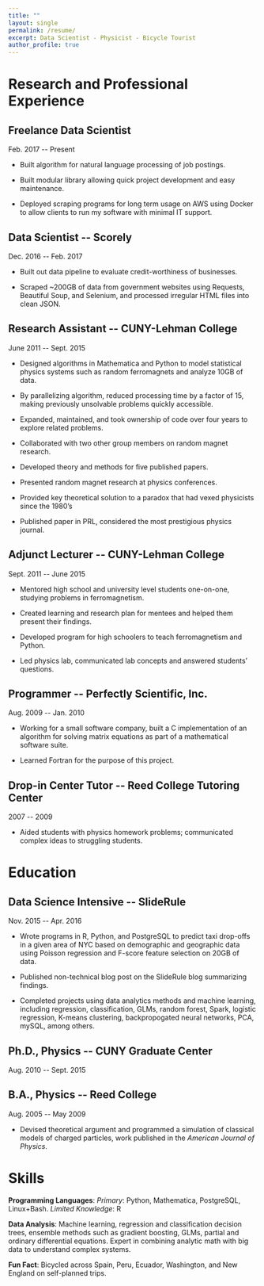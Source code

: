 ```yaml
---
title: ""
layout: single
permalink: /resume/
excerpt: Data Scientist - Physicist - Bicycle Tourist
author_profile: true
---
```


Research and Professional Experience
====================================

Freelance Data Scientist
---------------------
Feb. 2017 -- Present

-   Built algorithm for natural language processing of job postings.

-   Built modular library allowing quick project development and easy
    maintenance.

-   Deployed scraping programs for long term usage on AWS using Docker
    to allow clients to run my software with minimal IT support.

Data Scientist -- Scorely
-------------------------
Dec. 2016 -- Feb. 2017

-   Built out data pipeline to evaluate credit-worthiness of businesses.

-   Scraped ~200GB of data from government websites using Requests,
    Beautiful Soup, and Selenium, and processed irregular HTML files
    into clean JSON.

Research Assistant -- CUNY-Lehman College
-----------------------------------------
June 2011 -- Sept. 2015

-   Designed algorithms in Mathematica and Python to model statistical
    physics systems such as random ferromagnets and analyze 10GB of
    data.

-   By parallelizing algorithm, reduced processing time by a factor of
    15, making previously unsolvable problems quickly accessible.

-   Expanded, maintained, and took ownership of code over four years to
    explore related problems.

-   Collaborated with two other group members on random magnet research.

-   Developed theory and methods for five published papers.

-   Presented random magnet research at physics conferences.

-   Provided key theoretical solution to a paradox that had vexed
    physicists since the 1980’s

-   Published paper in PRL, considered the most prestigious physics
    journal.

Adjunct Lecturer -- CUNY-Lehman College
---------------------------------------
Sept. 2011 -- June 2015

-   Mentored high school and university level students one-on-one,
    studying problems in ferromagnetism.

-   Created learning and research plan for mentees and helped them
    present their findings.

-   Developed program for high schoolers to teach ferromagnetism and
    Python.

-   Led physics lab, communicated lab concepts and answered students’
    questions.

Programmer -- Perfectly Scientific, Inc.
----------------------------------------
Aug. 2009 -- Jan. 2010

-   Working for a small software company, built a C implementation of an
    algorithm for solving matrix equations as part of a mathematical
    software suite.

-   Learned Fortran for the purpose of this project.

Drop-in Center Tutor -- Reed College Tutoring Center
----------------------------------------------------
2007 -- 2009

-   Aided students with physics homework problems; communicated complex
    ideas to struggling students.

Education
=========

Data Science Intensive -- SlideRule
-----------------------------------
Nov. 2015 -- Apr. 2016

-   Wrote programs in R, Python, and PostgreSQL to predict taxi
    drop-offs in a given area of NYC based on demographic and geographic
    data using Poisson regression and F-score feature selection on 20GB
    of data.

-   Published non-technical blog post on the SlideRule blog summarizing
    findings.

-   Completed projects using data analytics methods and machine
    learning, including regression, classification, GLMs, random forest,
    Spark, logistic regression, K-means clustering, backpropogated
    neural networks, PCA, mySQL, among others.

Ph.D., Physics -- CUNY Graduate Center
--------------------------------------
Aug. 2010 -- Sept. 2015

B.A., Physics -- Reed College
-----------------------------
Aug. 2005 -- May 2009

-   Devised theoretical argument and programmed a simulation of
    classical models of charged particles, work published in the
    *American Journal of Physics*.

Skills
======
**Programming Languages**: *Primary*: Python,  Mathematica, PostgreSQL, Linux+Bash. *Limited Knowledge*: R

**Data Analysis**: Machine learning, regression and classification decision trees, ensemble methods such as gradient boosting, GLMs, partial and ordinary differential equations. Expert in combining analytic math with big data to understand complex systems.

**Fun Fact**: Bicycled across Spain, Peru, Ecuador, Washington, and New England on self-planned trips.
